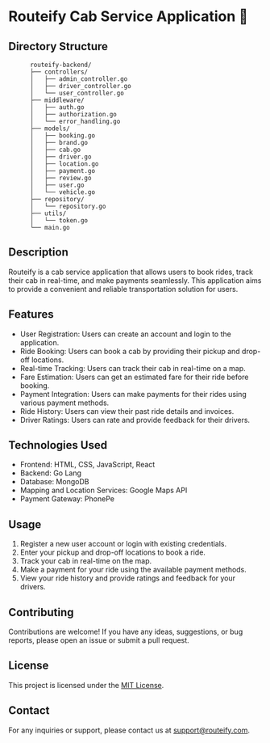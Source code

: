 # Routeify Cab Service Application 🚗

## Directory Structure

```
      routeify-backend/
      ├── controllers/
      │   ├── admin_controller.go
      │   ├── driver_controller.go
      │   └── user_controller.go
      ├── middleware/
      │   ├── auth.go
      │   ├── authorization.go
      │   └── error_handling.go
      ├── models/
      │   ├── booking.go
      │   ├── brand.go
      │   ├── cab.go
      │   ├── driver.go
      │   ├── location.go
      │   ├── payment.go
      │   ├── review.go
      │   ├── user.go
      │   └── vehicle.go
      ├── repository/
      │   └── repository.go
      ├── utils/
      │   └── token.go
      └── main.go
```

## Description
Routeify is a cab service application that allows users to book rides, track their cab in real-time, and make payments seamlessly. This application aims to provide a convenient and reliable transportation solution for users.

## Features
- User Registration: Users can create an account and login to the application.
- Ride Booking: Users can book a cab by providing their pickup and drop-off locations.
- Real-time Tracking: Users can track their cab in real-time on a map.
- Fare Estimation: Users can get an estimated fare for their ride before booking.
- Payment Integration: Users can make payments for their rides using various payment methods.
- Ride History: Users can view their past ride details and invoices.
- Driver Ratings: Users can rate and provide feedback for their drivers.

## Technologies Used
- Frontend: HTML, CSS, JavaScript, React
- Backend: Go Lang
- Database: MongoDB
- Mapping and Location Services: Google Maps API
- Payment Gateway: PhonePe



## Usage
1. Register a new user account or login with existing credentials.
2. Enter your pickup and drop-off locations to book a ride.
3. Track your cab in real-time on the map.
4. Make a payment for your ride using the available payment methods.
5. View your ride history and provide ratings and feedback for your drivers.

## Contributing
Contributions are welcome! If you have any ideas, suggestions, or bug reports, please open an issue or submit a pull request.

## License
This project is licensed under the [MIT License](LICENSE).

## Contact
For any inquiries or support, please contact us at support@routeify.com.
